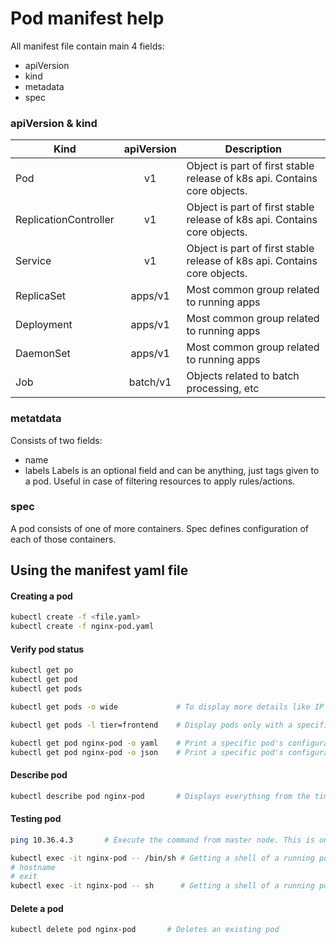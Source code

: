 # Pod manifest help

All manifest file contain main 4 fields:

- apiVersion
- kind
- metadata
- spec

### apiVersion & kind

| Kind                  | apiVersion | Description                                                               |
| --------------------- | :--------: | ------------------------------------------------------------------------- |
| Pod                   |     v1     | Object is part of first stable release of k8s api. Contains core objects. |
| ReplicationController |     v1     | Object is part of first stable release of k8s api. Contains core objects. |
| Service               |     v1     | Object is part of first stable release of k8s api. Contains core objects. |
| ReplicaSet            |  apps/v1   | Most common group related to running apps                                 |
| Deployment            |  apps/v1   | Most common group related to running apps                                 |
| DaemonSet             |  apps/v1   | Most common group related to running apps                                 |
| Job                   |  batch/v1  | Objects related to batch processing, etc                                  |

### metatdata

Consists of two fields:

- name
- labels
  Labels is an optional field and can be anything, just tags given to a pod. Useful in case of filtering resources to apply rules/actions.

### spec

A pod consists of one of more containers. Spec defines configuration of each of those containers.

## Using the manifest yaml file

#### Creating a pod

```sh
kubectl create -f <file.yaml>
kubectl create -f nginx-pod.yaml
```

#### Verify pod status

```sh
kubectl get po
kubectl get pod
kubectl get pods

kubectl get pods -o wide             # To display more details like IP address, use the wide flag

kubectl get pods -l tier=frontend    # Display pods only with a specific label

kubectl get pod nginx-pod -o yaml    # Print a specific pod's configuration in YAML format
kubectl get pod nginx-pod -o json    # Print a specific pod's configuration in JSON format
```

#### Describe pod

```sh
kubectl describe pod nginx-pod       # Displays everything from the time pod is sent to the node to the current status
```

#### Testing pod

```sh
ping 10.36.4.3       # Execute the command from master node. This is one way to check connection.

kubectl exec -it nginx-pod -- /bin/sh # Getting a shell of a running pod
# hostname
# exit
kubectl exec -it nginx-pod -- sh      # Getting a shell of a running pod
```

#### Delete a pod

```sh
kubectl delete pod nginx-pod       # Deletes an existing pod
```
